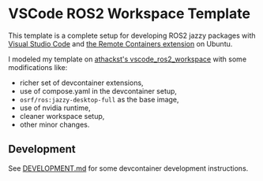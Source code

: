 # VSCode ROS2 Workspace Template

This template is a complete setup for developing ROS2 jazzy packages with [Visual Studio Code](https://code.visualstudio.com/) and [the Remote Containers extension](https://marketplace.visualstudio.com/items?itemName=ms-vscode-remote.remote-containers) on Ubuntu.

I modeled my template on [athackst's vscode_ros2_workspace](https://github.com/athackst/vscode_ros2_workspace/tree/humble) with some modifications like:

- richer set of devcontainer extensions,
- use of compose.yaml in the devcontainer setup,
- `osrf/ros:jazzy-desktop-full` as the base image,
- use of nvidia runtime,
- cleaner workspace setup,
- other minor changes.

## Development

See [DEVELOPMENT.md](DEVELOPMENT.md) for some devcontainer development instructions.
